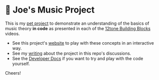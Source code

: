 # 🎹 Joe's Music Project

This is my [pet project](https://github.com/jdhenke/music/discussions/2) to demonstrate an understanding of the basics of music theory **in code** as presented in each of the [12tone Building Blocks](https://www.youtube.com/watch?v=xTOOWe_yLwY&list=PLMvVESrbjBWplAcg3pG0TesncGT7qvO06) videos.

- See this project's [website](https://joe-music.herokuapp.com/) to play with these concepts in an interactive way.
- See my [writing](https://github.com/jdhenke/music/discussions) about the project in this repo's discussions.
- See the [Developer Docs](DEVELOPER.md) if you want to try and play with the code yourself.

Cheers!
